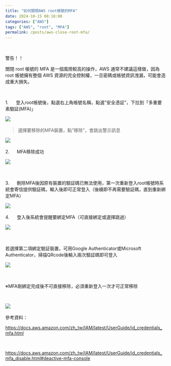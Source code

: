 ```yaml
---
title: "如何關閉AWS root帳號的MFA"
date: 2024-10-15 08:18:00
categories: ["AWS"]
tags: ["AWS", "root", "MFA"]
permalink: /posts/aws-close-root-mfa/
---
```

 

警告！！

關閉 root 帳號的 MFA 是一個風險較高的操作，AWS 通常不建議這樣做，因為 root 帳號擁有整個 AWS 資源的完全控制權，一旦密碼或帳號資訊洩漏，可能會造成重大損失。

 

1.     
登入root帳號後，點選右上角帳號名稱，點選”安全憑証”，下拉到「多重要素驗証(MFA)」

[![](https://blogger.googleusercontent.com/img/a/AVvXsEgQHzzjbRPCLGOFtmZq6HLPMUZq1nxLr88vH6dTmTxumzWTbj1uCcyyatc-OKe2dZQygIhA0zbQjGgnJfRGffYGN7y1u3s88ZA6eiKoYIygd2c7tN05ao_3VGQiyh8FZNL9NYtTmDkKH3G1WBbw3-ztZUNJXSdDMT07Cm-zllhBFG7N9fPsj0S_gZ_3nP1n=w902-h393)](https://blogger.googleusercontent.com/img/a/AVvXsEgQHzzjbRPCLGOFtmZq6HLPMUZq1nxLr88vH6dTmTxumzWTbj1uCcyyatc-OKe2dZQygIhA0zbQjGgnJfRGffYGN7y1u3s88ZA6eiKoYIygd2c7tN05ao_3VGQiyh8FZNL9NYtTmDkKH3G1WBbw3-ztZUNJXSdDMT07Cm-zllhBFG7N9fPsj0S_gZ_3nP1n)

  
  
> 選擇要移除的MFA裝置，點”移除”，會跳出警示訊息

[![](https://blogger.googleusercontent.com/img/a/AVvXsEhXrKDtE2bMqBNxLGE-6Lgy0TBA3n_xhopA0567Hv6jm-rySpotIqskTyMHwGvAVhfbxAxi3Z-kJKdjPQosE_hQpbX7_EXyIy5E7f2b-FLpcPqu0NhaawuBphche4ggoFY-Rv9IQXIgdjjIaXrCOXQf-AasjSTDhZEtWqBbbFOs6vzbwOc4zprQvpH5IrB-=s16000)](https://blogger.googleusercontent.com/img/a/AVvXsEhXrKDtE2bMqBNxLGE-6Lgy0TBA3n_xhopA0567Hv6jm-rySpotIqskTyMHwGvAVhfbxAxi3Z-kJKdjPQosE_hQpbX7_EXyIy5E7f2b-FLpcPqu0NhaawuBphche4ggoFY-Rv9IQXIgdjjIaXrCOXQf-AasjSTDhZEtWqBbbFOs6vzbwOc4zprQvpH5IrB-)

2.     
MFA移除成功

[![](https://blogger.googleusercontent.com/img/a/AVvXsEhPTrQJEVMaXEQ_-7JTM9Uur5khgFH8I-cgLmmdZ_9P5xf0VYJbAWVL8fOYiFJaOzzP8QpmgUEEpFv32r0JJ8Wj8_zms1bk0bJx8l329f481QWZXY8sPOAaquwFE2uo76cIzfTPLnbUdPn69Ogweq-3XRNELNxyqHDx-pDo_AHuduYdrl_z4CsridJGC0oL=w912-h397)](https://blogger.googleusercontent.com/img/a/AVvXsEhPTrQJEVMaXEQ_-7JTM9Uur5khgFH8I-cgLmmdZ_9P5xf0VYJbAWVL8fOYiFJaOzzP8QpmgUEEpFv32r0JJ8Wj8_zms1bk0bJx8l329f481QWZXY8sPOAaquwFE2uo76cIzfTPLnbUdPn69Ogweq-3XRNELNxyqHDx-pDo_AHuduYdrl_z4CsridJGC0oL)

  
  

 

3.     
刪除MFA後因原有裝置的驗証碼已無法使用，第一次重新登入root帳號時系統會寄信提供驗証碼，輸入後即可正常登入（後續即不再需要驗証碼，直到重新綁定MFA）

[![](https://blogger.googleusercontent.com/img/a/AVvXsEhzpEPj_9L79N8NgCcL_s3nrAvgXKwQpcMUJAKTYC_zWDt7keKILAvxx9Q_isk3WnpeN10nxbXZU1OV9174tsrctNPycmCCR7MMKo8JybuD8ZzGBIx4Q4J_sKI3eOBxMDcDijbJwFNobwwBTcmGu26UIHrtdJePl7vZol5Z7_UkMI91RgNXv71pGwUb1CIW=w899-h446)](https://blogger.googleusercontent.com/img/a/AVvXsEhzpEPj_9L79N8NgCcL_s3nrAvgXKwQpcMUJAKTYC_zWDt7keKILAvxx9Q_isk3WnpeN10nxbXZU1OV9174tsrctNPycmCCR7MMKo8JybuD8ZzGBIx4Q4J_sKI3eOBxMDcDijbJwFNobwwBTcmGu26UIHrtdJePl7vZol5Z7_UkMI91RgNXv71pGwUb1CIW)

4.     
登入後系統會提醒要綁定MFA（可直接綁定或選擇跳過）

[![](https://blogger.googleusercontent.com/img/a/AVvXsEh4pNAs8d85T_T0TwAVC_bIkuPL2oS0ooenGtwPePDNz2baTssqS8YbDvHXrPcP6yGBosKbBdo1ISxglVPszNB4h7_wOBEckkmKLENHQ3_SNxGFzpyx8Or15ElxXXcJKurXafgBQN1R0S2sHUzC-PU2nSZBDXnYehdC3MijtxQiYpHJgKN1Ip5BPE0xhd1J=w525-h565)](https://blogger.googleusercontent.com/img/a/AVvXsEh4pNAs8d85T_T0TwAVC_bIkuPL2oS0ooenGtwPePDNz2baTssqS8YbDvHXrPcP6yGBosKbBdo1ISxglVPszNB4h7_wOBEckkmKLENHQ3_SNxGFzpyx8Or15ElxXXcJKurXafgBQN1R0S2sHUzC-PU2nSZBDXnYehdC3MijtxQiYpHJgKN1Ip5BPE0xhd1J)

 

若選擇第二項綁定驗証裝置，可用Google Authenticator或Microsoft Authenticator，掃描QRcode後輸入兩次驗証碼即可登入

[![](https://blogger.googleusercontent.com/img/a/AVvXsEhn90cu3xa2Svi-UhFkLskd8XC7YaVUao99LAiz_fwuwPVYraB96dtyi0zUN5q3gjgq-bAZMBP_hWAe8PJ1W1vsz1RKCpqcZMYq6nk3nH8sUCSKh9XUzPmVbOnuHZNUDuZ79mloh_Wyx-XYw2tWGwuTsvKuD8_RblkzdeZyux2RvCax9PlPySkPiGeIbpJ_=w530-h486)](https://blogger.googleusercontent.com/img/a/AVvXsEhn90cu3xa2Svi-UhFkLskd8XC7YaVUao99LAiz_fwuwPVYraB96dtyi0zUN5q3gjgq-bAZMBP_hWAe8PJ1W1vsz1RKCpqcZMYq6nk3nH8sUCSKh9XUzPmVbOnuHZNUDuZ79mloh_Wyx-XYw2tWGwuTsvKuD8_RblkzdeZyux2RvCax9PlPySkPiGeIbpJ_)

 

※MFA剛綁定完成後不可直接移除，必須重新登入一次才可正常移除

![上傳進度：已上傳 133849 個位元組 (共 133849 個位元組)。](/assets/images/transparent-2.gif)

[![](https://blogger.googleusercontent.com/img/a/AVvXsEg8VTYSZHUP63ngTLlFCbonaZqiY2x6OVZLJLSu_7vm0CNXSABzLaJWWbAu5dSvWNzpEWwfQAM5gcZfswgNtYLy9PA5td9G7d9SK_GIh4OGavO3ldfW1MDGleJqfKI1C_ck7JL8bq0_7RgFMTmJEZezFWM0t8Eg20lVp-vWsZ6tXdbUfrpgUrdlel5HX3jy=w921-h372)](https://blogger.googleusercontent.com/img/a/AVvXsEg8VTYSZHUP63ngTLlFCbonaZqiY2x6OVZLJLSu_7vm0CNXSABzLaJWWbAu5dSvWNzpEWwfQAM5gcZfswgNtYLy9PA5td9G7d9SK_GIh4OGavO3ldfW1MDGleJqfKI1C_ck7JL8bq0_7RgFMTmJEZezFWM0t8Eg20lVp-vWsZ6tXdbUfrpgUrdlel5HX3jy)

  
  
  
  

參考資料：

<https://docs.aws.amazon.com/zh_tw/IAM/latest/UserGuide/id_credentials_mfa.html>

 

<https://docs.aws.amazon.com/zh_tw/IAM/latest/UserGuide/id_credentials_mfa_disable.html#deactive-mfa-console>

 

 